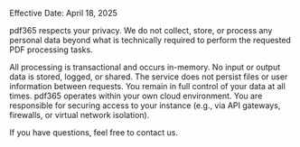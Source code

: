 Effective Date: April 18, 2025

pdf365 respects your privacy. We do not collect, store, or process any personal data beyond what is technically required to perform the requested PDF processing tasks.

All processing is transactional and occurs in-memory.
No input or output data is stored, logged, or shared.
The service does not persist files or user information between requests.
You remain in full control of your data at all times.
pdf365 operates within your own cloud environment. You are responsible for securing access to your instance (e.g., via API gateways, firewalls, or virtual network isolation).

If you have questions, feel free to contact us. 
